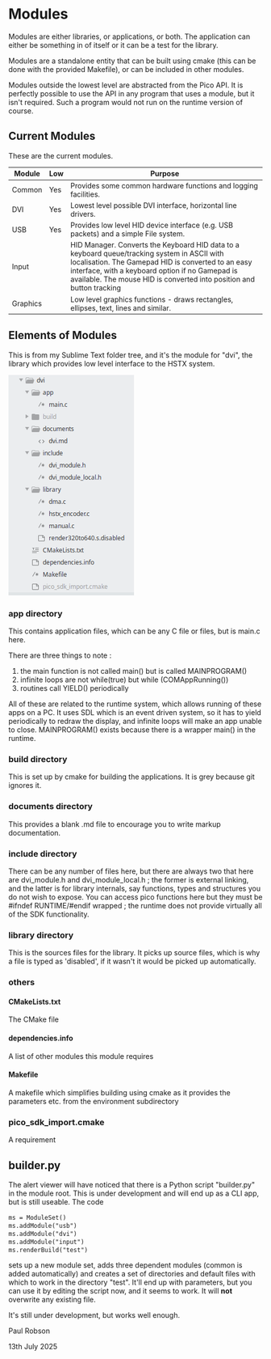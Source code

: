 # Modules

Modules are either libraries, or applications, or both. The application can either be something in of itself or it can be a test for the library. 

Modules are a standalone entity that can be built using cmake (this can be done with the provided Makefile), or can be included in other modules.

Modules outside the lowest level are abstracted from the Pico API. It is perfectly possible to use the API in any program that uses a module, but it isn't required. Such a program would not run on the runtime version of course.

## Current Modules

These are the current modules.

| Module   | Low  | Purpose                                                      |
| -------- | ---- | ------------------------------------------------------------ |
| Common   | Yes  | Provides some common hardware functions and logging facilities. |
| DVI      | Yes  | Lowest level possible DVI interface, horizontal line drivers. |
| USB      | Yes  | Provides low level HID device interface (e.g. USB packets) and a simple File system. |
| Input    |      | HID Manager. Converts the Keyboard HID data to a keyboard queue/tracking system in ASCII with localisation. The Gamepad HID is converted to an easy interface, with a keyboard option if no Gamepad is available. The mouse HID is converted into position and button tracking |
| Graphics |      | Low level graphics functions - draws rectangles, ellipses, text, lines and similar. |

## Elements of Modules

This is from my Sublime Text folder tree, and it's the module for "dvi", the library which provides low level interface to the HSTX system.



![image-20250707074634507](./assets/image-20250707074634507.png)

### app directory

This contains application files, which can be any C file or files, but is main.c here. 

There are three things to note :

1) the main function is not called main() but is called MAINPROGRAM()
2) infinite loops are not while(true) but while (COMAppRunning())
3) routines call YIELD() periodically

All of these are related to the runtime system, which allows running of these apps on a PC. It uses SDL which is an event driven system, so it has to yield periodically to redraw the display, and infinite loops will make an app unable to close. MAINPROGRAM() exists because there is a wrapper main() in the runtime.

### build directory

This is set up by cmake for building the applications. It is grey because git ignores it.

### documents directory

This provides a blank .md file to encourage you to write markup documentation.

### include directory

There can be any number of files here, but there are always two that here are dvi_module.h and dvi_module_local.h ; the former is external linking, and the latter is for library internals, say functions, types and structures you do not wish to expose. You can access pico functions here but they must be #ifndef RUNTIME/#endif wrapped ; the runtime does not provide virtually all of the SDK functionality.

### library directory

This is the sources files for the library. It picks up source files, which is why a file is typed as 'disabled', if it wasn't it would be picked up automatically.

### others

#### CMakeLists.txt

The CMake file

#### dependencies.info

A list of other modules this module requires

#### Makefile

A makefile which simplifies building using cmake as it provides the parameters etc. from the environment subdirectory

### pico_sdk_import.cmake

A requirement

## builder.py

The alert viewer will have noticed that there is a Python script "builder.py" in the module root. This is under development and will end up as a CLI app, but is still useable. The code

    ms = ModuleSet()
    ms.addModule("usb")
    ms.addModule("dvi")
    ms.addModule("input")
    ms.renderBuild("test")

sets up a new module set, adds three dependent modules (common is added automatically) and creates a set of directories and default files with which to work in the directory "test". It'll end up with parameters, but you can use it by editing the script now, and it seems to work. It will **not** overwrite any existing file.

It's still under development, but works well enough.

Paul Robson 

13th July 2025